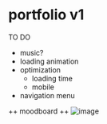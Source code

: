 # portfolio v1

TO DO
- music?
- loading animation
- optimization
    - loading time
    - mobile
- navigation menu



++ moodboard ++
![image](https://github.com/0xMari/0xMari.github.io/assets/28733512/b9b8b87a-5396-4500-9501-117bdb2ca672)

